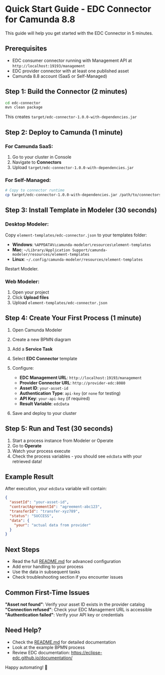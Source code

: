 # Quick Start Guide - EDC Connector for Camunda 8.8

This guide will help you get started with the EDC Connector in 5 minutes.

## Prerequisites

- EDC consumer connector running with Management API at `http://localhost:19193/management`
- EDC provider connector with at least one published asset
- Camunda 8.8 account (SaaS or Self-Managed)

## Step 1: Build the Connector (2 minutes)

```bash
cd edc-connector
mvn clean package
```

This creates `target/edc-connector-1.0.0-with-dependencies.jar`

## Step 2: Deploy to Camunda (1 minute)

### For Camunda SaaS:
1. Go to your cluster in Console
2. Navigate to **Connectors**
3. Upload `target/edc-connector-1.0.0-with-dependencies.jar`

### For Self-Managed:
```bash
# Copy to connector runtime
cp target/edc-connector-1.0.0-with-dependencies.jar /path/to/connectors/
```

## Step 3: Install Template in Modeler (30 seconds)

### Desktop Modeler:
Copy `element-templates/edc-connector.json` to your templates folder:
- **Windows**: `%APPDATA%\camunda-modeler\resources\element-templates`
- **Mac**: `~/Library/Application Support/camunda-modeler/resources/element-templates`  
- **Linux**: `~/.config/camunda-modeler/resources/element-templates`

Restart Modeler.

### Web Modeler:
1. Open your project
2. Click **Upload files**
3. Upload `element-templates/edc-connector.json`

## Step 4: Create Your First Process (1 minute)

1. Open Camunda Modeler
2. Create a new BPMN diagram
3. Add a **Service Task**
4. Select **EDC Connector** template
5. Configure:
   - **EDC Management URL**: `http://localhost:19193/management`
   - **Provider Connector URL**: `http://provider-edc:8080`
   - **Asset ID**: `your-asset-id`
   - **Authentication Type**: `api-key` (or `none` for testing)
   - **API Key**: `your-api-key` (if required)
   - **Result Variable**: `edcData`

6. Save and deploy to your cluster

## Step 5: Run and Test (30 seconds)

1. Start a process instance from Modeler or Operate
2. Go to **Operate**
3. Watch your process execute
4. Check the process variables - you should see `edcData` with your retrieved data!

## Example Result

After execution, your `edcData` variable will contain:

```json
{
  "assetId": "your-asset-id",
  "contractAgreementId": "agreement-abc123",
  "transferId": "transfer-xyz789",
  "status": "SUCCESS",
  "data": {
    "your": "actual data from provider"
  }
}
```

## Next Steps

- Read the full [README.md](README.md) for advanced configuration
- Add error handling to your process
- Use the data in subsequent tasks
- Check troubleshooting section if you encounter issues

## Common First-Time Issues

**"Asset not found"**: Verify your asset ID exists in the provider catalog  
**"Connection refused"**: Check your EDC Management URL is accessible  
**"Authentication failed"**: Verify your API key or credentials

## Need Help?

- Check the [README.md](README.md) for detailed documentation
- Look at the example BPMN process
- Review EDC documentation: https://eclipse-edc.github.io/documentation/

Happy automating! 🚀
